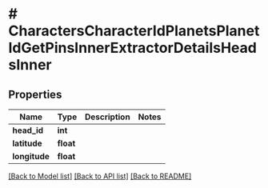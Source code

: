 # # CharactersCharacterIdPlanetsPlanetIdGetPinsInnerExtractorDetailsHeadsInner

## Properties

Name | Type | Description | Notes
------------ | ------------- | ------------- | -------------
**head_id** | **int** |  |
**latitude** | **float** |  |
**longitude** | **float** |  |

[[Back to Model list]](../../README.md#models) [[Back to API list]](../../README.md#endpoints) [[Back to README]](../../README.md)
